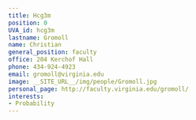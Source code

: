 ```yaml
---
title: Hcg3m
position: 0
UVA_id: hcg3m
lastname: Gromoll
name: Christian
general_position: faculty
office: 204 Kerchof Hall
phone: 434-924-4923
email: gromoll@virginia.edu
image: __SITE_URL__/img/people/Gromoll.jpg
personal_page: http://faculty.virginia.edu/gromoll/
interests:
- Probability
---
```


